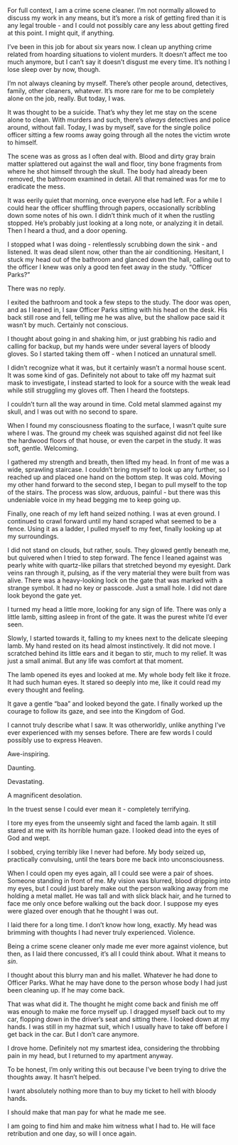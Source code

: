  For full context, I am a crime scene cleaner. I’m not normally allowed to discuss my work in any means, but it’s more a risk of getting fired than it is any legal trouble - and I could not possibly care any less about getting fired at this point. I might quit, if anything.

I’ve been in this job for about six years now. I clean up anything crime related from hoarding situations to violent murders. It doesn’t affect me too much anymore, but I can’t say it doesn’t disgust me every time. It’s nothing I lose sleep over by now, though.

I’m not always cleaning by myself. There’s other people around, detectives, family, other cleaners, whatever. It’s more rare for me to be completely alone on the job, really. But today, I was.

It was thought to be a suicide. That’s why they let me stay on the scene alone to clean. With murders and such, there’s *always* detectives and police around, without fail. Today, I was by myself, save for the single police officer sitting a few rooms away going through all the notes the victim wrote to himself.

The scene was as gross as I often deal with. Blood and dirty gray brain matter splattered out against the wall and floor, tiny bone fragments from where he shot himself through the skull. The body had already been removed, the bathroom examined in detail. All that remained was for me to eradicate the mess.

It was eerily quiet that morning, once everyone else had left. For a while I could hear the officer shuffling through papers, occasionally scribbling down some notes of his own. I didn’t think much of it when the rustling stopped. He’s probably just looking at a long note, or analyzing it in detail. Then I heard a thud, and a door opening.

I stopped what I was doing - relentlessly scrubbing down the sink - and listened. It was dead silent now, other than the air conditioning. Hesitant, I stuck my head out of the bathroom and glanced down the hall, calling out to the officer I knew was only a good ten feet away in the study. “Officer Parks?”

There was no reply.

I exited the bathroom and took a few steps to the study. The door was open, and as I leaned in, I saw Officer Parks sitting with his head on the desk. His back still rose and fell, telling me he was alive, but the shallow pace said it wasn’t by much. Certainly not conscious.

I thought about going in and shaking him, or just grabbing his radio and calling for backup, but my hands were under several layers of bloody gloves. So I started taking them off - when I noticed an unnatural smell.

I didn’t recognize what it was, but it certainly wasn’t a normal house scent. It was some kind of gas. Definitely not about to take off my hazmat suit mask to investigate, I instead started to look for a source with the weak lead while still struggling my gloves off. Then I heard the footsteps.

I couldn’t turn all the way around in time. Cold metal slammed against my skull, and I was out with no second to spare.

When I found my consciousness floating to the surface, I wasn’t quite sure where I was. The ground my cheek was squished against did not feel like the hardwood floors of that house, or even the carpet in the study. It was soft, gentle. Welcoming.

I gathered my strength and breath, then lifted my head. In front of me was a wide, sprawling staircase. I couldn’t bring myself to look up any further, so I reached up and placed one hand on the bottom step. It was cold. Moving my other hand forward to the second step, I began to pull myself to the top of the stairs. The process was slow, arduous, painful - but there was this undeniable voice in my head begging me to keep going up.

Finally, one reach of my left hand seized nothing. I was at even ground. I continued to crawl forward until my hand scraped what seemed to be a fence. Using it as a ladder, I pulled myself to my feet, finally looking up at my surroundings.

I did not stand on clouds, but rather, souls. They glowed gently beneath me, but quivered when I tried to step forward. The fence I leaned against was pearly white with quartz-like pillars that stretched beyond my eyesight. Dark veins ran through it, pulsing, as if the very material they were built from was alive. There was a heavy-looking lock on the gate that was marked with a strange symbol. It had no key or passcode. Just a small hole. I did not dare look beyond the gate yet.

I turned my head a little more, looking for any sign of life. There was only a little lamb, sitting asleep in front of the gate. It was the purest white I’d ever seen.

Slowly, I started towards it, falling to my knees next to the delicate sleeping lamb. My hand rested on its head almost instinctively. It did not move. I scratched behind its little ears and it began to stir, much to my relief. It was just a small animal. But any life was comfort at that moment.

The lamb opened its eyes and looked at me. My whole body felt like it froze. It had such human eyes. It stared so deeply into me, like it could read my every thought and feeling.

It gave a gentle “baa” and looked beyond the gate. I finally worked up the courage to follow its gaze, and see into the Kingdom of God.

I cannot truly describe what I saw. It was otherworldly, unlike anything I’ve ever experienced with my senses before. There are few words I could possibly use to express Heaven.

Awe-inspiring.

Daunting.

Devastating.

A magnificent desolation.

In the truest sense I could ever mean it - completely terrifying.

I tore my eyes from the unseemly sight and faced the lamb again. It still stared at me with its horrible human gaze. I looked dead into the eyes of God and wept.

I sobbed, crying terribly like I never had before. My body seized up, practically convulsing, until the tears bore me back into unconsciousness.

When I could open my eyes again, all I could see were a pair of shoes. Someone standing in front of me. My vision was blurred, blood dripping into my eyes, but I could just barely make out the person walking away from me holding a metal mallet. He was tall and with slick black hair, and he turned to face me only once before walking out the back door. I suppose my eyes were glazed over enough that he thought I was out.

I laid there for a long time. I don’t know how long, exactly. My head was brimming with thoughts I had never truly experienced. Violence.

Being a crime scene cleaner only made me ever more against violence, but then, as I laid there concussed, it’s all I could think about. What it means to *sin*.

I thought about this blurry man and his mallet. Whatever he had done to Officer Parks. What he may have done to the person whose body I had just been cleaning up. If he may come back.

That was what did it. The thought he might come back and finish me off was enough to make me force myself up. I dragged myself back out to my car, flopping down in the driver’s seat and sitting there. I looked down at my hands. I was still in my hazmat suit, which I usually have to take off before I get back in the car. But I don’t care anymore.

I drove home. Definitely not my smartest idea, considering the throbbing pain in my head, but I returned to my apartment anyway.

To be honest, I’m only writing this out because I’ve been trying to drive the thoughts away. It hasn’t helped.

I want absolutely nothing more than to buy my ticket to hell with bloody hands.

I should make that man pay for what he made me see.

I am going to find him and make him witness what I had to. He will face retribution and one day, so will I once again.